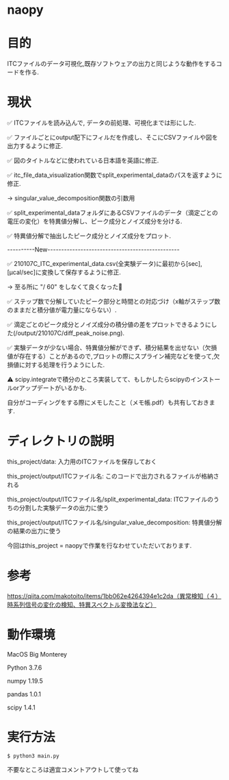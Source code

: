 # naopy


# 目的
ITCファイルのデータ可視化,既存ソフトウェアの出力と同じような動作をするコードを作る.

# 現状

✅ ITCファイルを読み込んで, データの前処理、可視化までは形にした.

✅ ファイルごとにoutput配下にフィルだを作成し、そこにCSVファイルや図を出力するように修正.

✅ 図のタイトルなどに使われている日本語を英語に修正.

✅ itc_file_data_visualization関数でsplit_experimental_dataのパスを返すように修正.

   → singular_value_decomposition関数の引数用
   
✅ split_experimental_dataフォルダにあるCSVファイルのデータ（滴定ごとの電圧の変化）を特異値分解し、ピーク成分とノイズ成分を分ける.

✅ 特異値分解で抽出したピーク成分とノイズ成分をプロット.

----------New------------------------------------------------

✅ 210107C_ITC_experimental_data.csv(全実験データ)に最初から[sec],[μcal/sec]に変換して保存するように修正.
   
   → 至る所に "/ 60" をしなくて良くなった🙆
   
✅ ステップ数で分解していたピーク部分と時間との対応づけ（x軸がステップ数のままだと積分値が電力量にならない）.

✅ 滴定ごとのピーク成分とノイズ成分の積分値の差をプロットできるようにした(/output/210107C/diff_peak_noise.png).

✅ 実験データが少ない場合、特異値分解ができず、積分結果を出せない（欠損値が存在する）ことがあるので,プロットの際にスプライン補完などを使って,欠損値に対する処理を行うようにした.

⚠️ scipy.integrateで積分のところ実装してて、もしかしたらscipyのインストールorアップデートがいるかも.

自分がコーディングをする際にメモしたこと（メモ帳.pdf）も共有しておきます.

# ディレクトリの説明
this_project/data: 入力用のITCファイルを保存しておく

this_project/output/ITCファイル名: このコードで出力されるファイルが格納される

this_project/output/ITCファイル名/split_experimental_data: ITCファイルのうちの分割した実験データの出力に使う

this_project/output/ITCファイル名/singular_value_decomposition: 特異値分解の結果の出力に使う

今回はthis_project = naopyで作業を行なわせていただいております.

# 参考
https://qiita.com/makotoito/items/1bb062e4264394e1c2da（異常検知（４）時系列信号の変化の検知、特異スペクトル変換法など）

# 動作環境
MacOS Big Monterey

Python 3.7.6

numpy                     1.19.5  

pandas                    1.0.1     

scipy                     1.4.1  

# 実行方法
```
$ python3 main.py
```

不要なところは適宜コメントアウトして使ってね
